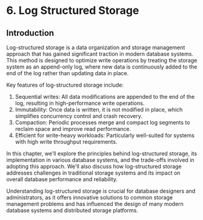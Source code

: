 # 6. Log Structured Storage

## Introduction
Log-structured storage is a data organization and storage management approach that has gained significant traction in modern database systems. This method is designed to optimize write operations by treating the storage system as an append-only log, where new data is continuously added to the end of the log rather than updating data in place.

Key features of log-structured storage include:

1. Sequential writes: All data modifications are appended to the end of the log, resulting in high-performance write operations.
2. Immutability: Once data is written, it is not modified in place, which simplifies concurrency control and crash recovery.
3. Compaction: Periodic processes merge and compact log segments to reclaim space and improve read performance.
4. Efficient for write-heavy workloads: Particularly well-suited for systems with high write throughput requirements.

In this chapter, we'll explore the principles behind log-structured storage, its implementation in various database systems, and the trade-offs involved in adopting this approach. We'll also discuss how log-structured storage addresses challenges in traditional storage systems and its impact on overall database performance and reliability.

Understanding log-structured storage is crucial for database designers and administrators, as it offers innovative solutions to common storage management problems and has influenced the design of many modern database systems and distributed storage platforms.

